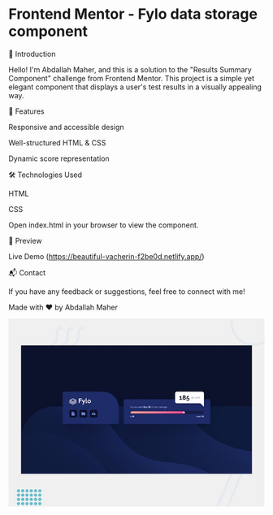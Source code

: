 # Frontend Mentor - Fylo data storage component

🌟 Introduction

Hello! I'm Abdallah Maher, and this is a solution to the "Results Summary Component" challenge from Frontend Mentor. This project is a simple yet elegant component that displays a user's test results in a visually appealing way.

🚀 Features

Responsive and accessible design

Well-structured HTML & CSS

Dynamic score representation

🛠 Technologies Used

HTML

CSS 


Open index.html in your browser to view the component.

🎨 Preview

Live Demo (https://beautiful-vacherin-f2be0d.netlify.app/)

📬 Contact

If you have any feedback or suggestions, feel free to connect with me!

Made with ❤️ by Abdallah Maher

![Design preview for the Fylo data storage component coding challenge](./design/desktop-preview.jpg)
